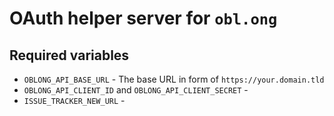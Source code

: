 # OAuth helper server for `obl.ong`

## Required variables

* `OBLONG_API_BASE_URL` - The base URL in form of `https://your.domain.tld`
* `OBLONG_API_CLIENT_ID` and `OBLONG_API_CLIENT_SECRET` -
* `ISSUE_TRACKER_NEW_URL` -
